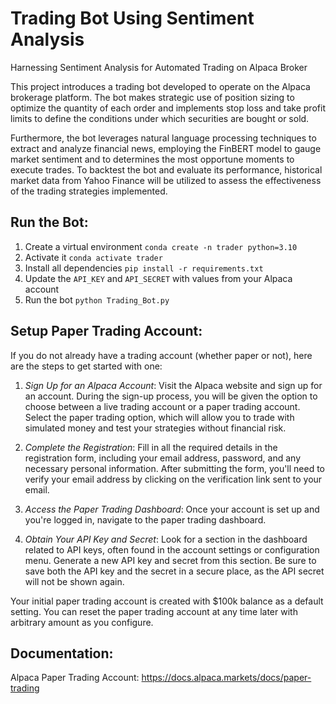 # Trading Bot Using Sentiment Analysis
Harnessing Sentiment Analysis for Automated Trading on Alpaca Broker

This project introduces a trading bot developed to operate on the Alpaca brokerage platform. The bot makes strategic use of position sizing to optimize the quantity of each order and implements stop loss and take profit limits to define the conditions under which securities are bought or sold. 

Furthermore, the bot leverages natural language processing techniques to extract and analyze financial news, employing the FinBERT model to gauge market sentiment and to determines the most opportune moments to execute trades. To backtest the bot and evaluate its performance, historical market data from Yahoo Finance will be utilized to assess the effectiveness of the trading strategies implemented.

## Run the Bot:

1. Create a virtual environment ```conda create -n trader python=3.10```
2. Activate it ```conda activate trader```
3. Install all dependencies ```pip install -r requirements.txt```
4. Update the ```API_KEY``` and ```API_SECRET``` with values from your Alpaca account
5. Run the bot ```python Trading_Bot.py```

## Setup Paper Trading Account:

If you do not already have a trading account (whether paper or not), here are the steps to get started with one:

1. *Sign Up for an Alpaca Account*: Visit the Alpaca website and sign up for an account. During the sign-up process, you will be given the option to choose between a live trading account or a paper trading account. Select the paper trading option, which will allow you to trade with simulated money and test your strategies without financial risk.

2. *Complete the Registration*: Fill in all the required details in the registration form, including your email address, password, and any necessary personal information. After submitting the form, you'll need to verify your email address by clicking on the verification link sent to your email.

3. *Access the Paper Trading Dashboard*: Once your account is set up and you're logged in, navigate to the paper trading dashboard.

4. *Obtain Your API Key and Secret*: Look for a section in the dashboard related to API keys, often found in the account settings or configuration menu. Generate a new API key and secret from this section. Be sure to save both the API key and the secret in a secure place, as the API secret will not be shown again.

Your initial paper trading account is created with $100k balance as a default setting. You can reset the paper trading account at any time later with arbitrary amount as you configure.

## Documentation:

Alpaca Paper Trading Account: https://docs.alpaca.markets/docs/paper-trading

